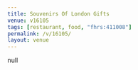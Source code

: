 ```yaml
---
title: Souvenirs Of London Gifts
venue: v16105
tags: [restaurant, food, "fhrs:411008"]
permalink: /v/16105/
layout: venue
---
```

null